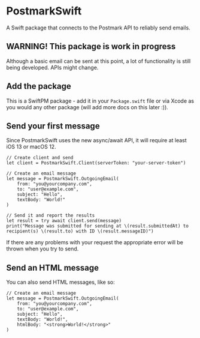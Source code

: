 # PostmarkSwift

A Swift package that connects to the Postmark API to reliably send emails.

## WARNING! This package is work in progress

Although a basic email can be sent at this point, a lot of functionality is still being developed. APIs might change.

## Add the package

This is a SwiftPM package - add it in your `Package.swift` file or via Xcode as you would any other package (will add more docs on this later :)).

## Send your first message

Since PostmarkSwift uses the new async/await API, it will require at least iOS 13 or macOS 12.

```
// Create client and send
let client = PostmarkSwift.Client(serverToken: "your-server-token")
        
// Create an email message
let message = PostmarkSwift.OutgoingEmail(
    from: "you@yourcompany.com",
    to: "user@example.com",
    subject: "Hello",
    textBody: "World!"
)
        
// Send it and report the results
let result = try await client.send(message)
print("Message was submitted for sending at \(result.submittedAt) to recipient(s) \(result.to) with ID \(result.messageID)")
```

If there are any problems with your request the appropriate error will be thrown when you try to send.

## Send an HTML message

You can also send HTML messages, like so:
```
// Create an email message
let message = PostmarkSwift.OutgoingEmail(
    from: "you@yourcompany.com",
    to: "user@example.com",
    subject: "Hello",
    textBody: "World!",
    htmlBody: "<strong>World!</strong>"
)
```

